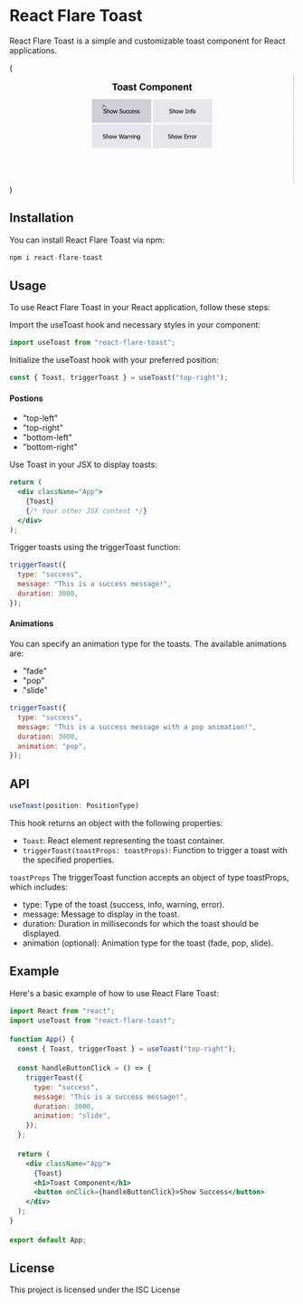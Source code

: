 # React Flare Toast

React Flare Toast is a simple and customizable toast component for React applications.

(![./src/assets/react-flare-toast-demo.gif](https://github.com/Priyammondal/react-flare-toast/blob/main/src/assets/react-flare-toast-demo.gif))

## Installation

You can install React Flare Toast via npm:

```jsx
npm i react-flare-toast
```

## Usage

To use React Flare Toast in your React application, follow these steps:

Import the useToast hook and necessary styles in your component:

```jsx
import useToast from "react-flare-toast";
```

Initialize the useToast hook with your preferred position:

```jsx
const { Toast, triggerToast } = useToast("top-right");
```

#### Postions

- "top-left"
- "top-right"
- "bottom-left"
- "bottom-right"

Use Toast in your JSX to display toasts:

```jsx
return (
  <div className="App">
    {Toast}
    {/* Your other JSX content */}
  </div>
);
```

Trigger toasts using the triggerToast function:

```jsx
triggerToast({
  type: "success",
  message: "This is a success message!",
  duration: 3000,
});
```

#### Animations

You can specify an animation type for the toasts. The available animations are:

- "fade"
- "pop"
- "slide"

```jsx
triggerToast({
  type: "success",
  message: "This is a success message with a pop animation!",
  duration: 3000,
  animation: "pop",
});
```

## API

```jsx
useToast(position: PositionType)
```

This hook returns an object with the following properties:

- `Toast`: React element representing the toast container.
- `triggerToast(toastProps: toastProps)`: Function to trigger a toast with the specified properties.

`toastProps`
The triggerToast function accepts an object of type toastProps, which includes:

- type: Type of the toast (success, info, warning, error).
- message: Message to display in the toast.
- duration: Duration in milliseconds for which the toast should be displayed.
- animation (optional): Animation type for the toast (fade, pop, slide).

## Example

Here's a basic example of how to use React Flare Toast:

```jsx
import React from "react";
import useToast from "react-flare-toast";

function App() {
  const { Toast, triggerToast } = useToast("top-right");

  const handleButtonClick = () => {
    triggerToast({
      type: "success",
      message: "This is a success message!",
      duration: 3000,
      animation: "slide",
    });
  };

  return (
    <div className="App">
      {Toast}
      <h1>Toast Component</h1>
      <button onClick={handleButtonClick}>Show Success</button>
    </div>
  );
}

export default App;
```

## License

This project is licensed under the ISC License
